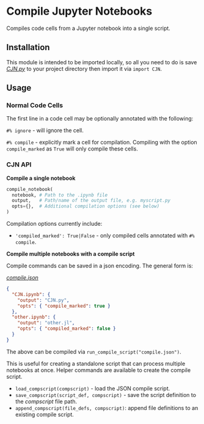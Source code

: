 # Compile Jupyter Notebooks

Compiles code cells from a Jupyter notebook into a single script.

## Installation

This module is intended to be imported locally, so all you need to do is save
_[CJN.py](./CJN.py)_ to your project directory then import it via `import CJN`.

## Usage

### Normal Code Cells

The first line in a code cell may be optionally annotated with the following:

`#% ignore` - will ignore the cell.

`#% compile` - explicitly mark a cell for compilation. Compiling with the
option `compile_marked` as `True` will only compile these cells.

### CJN API

__Compile a single notebook__

```python
compile_notebook(
  notebook, # Path to the .ipynb file
  output,   # Path/name of the output file, e.g. myscript.py
  opts={},  # Additional compilation options (see below)
)
```

Compilation options currently include:
- `'compiled_marked': True|False` - only compiled cells annotated with `#%
  compile`.

__Compile multiple notebooks with a compile script__

Compile commands can be saved in a json encoding. The general form is:

_[compile.json](./compile.json)_

```json
{
  "CJN.ipynb": {
    "output": "CJN.py",
    "opts": { "compile_marked": true }
  },
  "other.ipynb": {
    "output": "other.jl",
    "opts": { "compiled_marked": false }
  }
}
```

The above can be compiled via `run_compile_script("compile.json")`.

This is useful for creating a standalone script that can process multiple
notebooks at once. Helper commands are available to create the compile script.

- `load_compscript(compscript)` - load the JSON compile script.
- `save_compscript(script_def, compscript)` - save the script definition to the
  _compscript_ file path.
- `append_compscript(file_defs, compscript)`: append file definitions to an
  existing compile script.

